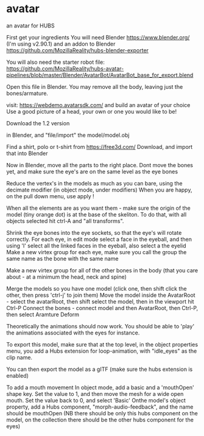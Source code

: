 # avatar
an avatar for HUBS


First get your ingredients
You will need Blender https://www.blender.org/
  (I'm using v2.90.1)
and an addon to Blender https://github.com/MozillaReality/hubs-blender-exporter

You will also need the starter robot file:
https://github.com/MozillaReality/hubs-avatar-pipelines/blob/master/Blender/AvatarBot/AvatarBot_base_for_export.blend

Open this file in Blender. You may remove all the body, leaving just the bones/armature.

visit: https://webdemo.avatarsdk.com/
and build an avatar of your choice
Use a good picture of a head, your own or one you would like to be!

Download the 1.2 version

in Blender, and "file/import" the model/model.obj

Find a shirt, polo or t-shirt from https://free3d.com/
Download, and import that into Blender

Now in Blender, move all the parts to the right place.
Dont move the bones yet, and make sure the eye's are on the same level as the eye bones

Reduce the vertex's in the models as much as you can bare, using the decimate modifier (in object mode, under modifiers)
 When you are happy, on the pull down menu, use apply !

When all the elements are as you want them - make sure the origin of the model (tiny orange dot) is at the base of the skeliton. To do that, with all objects selected hit ctrl-A and "all transforms".

Shrink the eye bones into the eye sockets, so that the eye's will rotate correctly.
For each eye, in edit mode select a face in the eyeball, and then using 'l' select all the linked faces in the eyeball, also select a the eyelid
Make a new virtex group for each eye, make sure you call the group the same name as the bone with the same name

Make a new virtex group for all of the other bones in the body (that you care about - at a minimum the head, neck and spine)

Merge the models so you have one model (click one, then shift click the other, then press 'ctrl-j' to join them)
Move the model inside the AvatarRoot - select the avatarRoot, then shift select the model, then in the viewport hit Ctrl-P
Connect the bones - connect model and then AvatarRoot, then Ctrl-P, then select Aramture Deform

Theoretically the animations should now work. You should be able to 'play' the animations associated with the eyes for instance.

To export this model, make sure that at the top level, in the object properties menu, you add a Hubs extension for loop-animation, with "idle_eyes" as the clip name.

You can then export the model as a gITF (make sure the hubs extension is enabled)

To add a mouth movement
In object mode, add a basic and a 'mouthOpen' shape key. Set the value to 1, and then move the mesh for a wide open mouth.
Set the value back to 0, and select 'Basic'
Onthe model's object property, add a Hubs component, "morph-audio-feedback", and the name should be mouthOpen
  (NB there should be only this hubs component on the model, on the collection there should be the other hubs component for the eyes)














